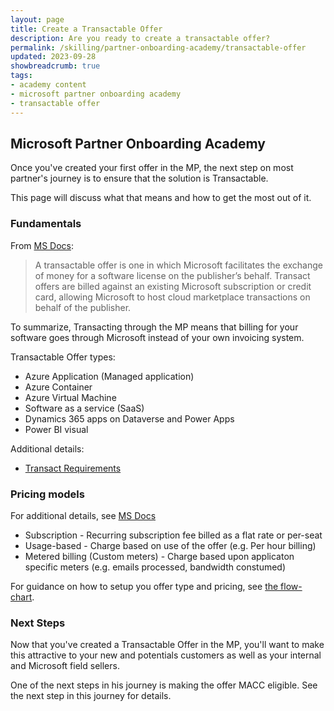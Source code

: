 ```yaml
---
layout: page
title: Create a Transactable Offer
description: Are you ready to create a transactable offer?
permalink: /skilling/partner-onboarding-academy/transactable-offer
updated: 2023-09-28
showbreadcrumb: true
tags: 
- academy content
- microsoft partner onboarding academy
- transactable offer
---
```


## Microsoft Partner Onboarding Academy

Once you've created your first offer in the MP, the next step on most partner's journey is to ensure that the solution is Transactable.  

This page will discuss what that means and how to get the most out of it.

### Fundamentals

From [MS Docs](https://learn.microsoft.com/en-us/partner-center/marketplace/marketplace-commercial-transaction-capabilities-and-considerations#transact-publishing-option):
> A transactable offer is one in which Microsoft facilitates the exchange of money for a software license on the publisher’s behalf. Transact offers are billed against an existing Microsoft subscription or credit card, allowing Microsoft to host cloud marketplace transactions on behalf of the publisher.

To summarize, Transacting through the MP means that billing for your software goes through Microsoft instead of your own invoicing system.

Transactable Offer types:

- Azure Application (Managed application)
- Azure Container
- Azure Virtual Machine
- Software as a service (SaaS)
- Dynamics 365 apps on Dataverse and Power Apps
- Power BI visual 

Additional details:
- [Transact Requirements](https://learn.microsoft.com/en-us/partner-center/marketplace/marketplace-commercial-transaction-capabilities-and-considerations#transact-requirements)
 
### Pricing models

For additional details, see [MS Docs](https://learn.microsoft.com/en-us/partner-center/marketplace/marketplace-commercial-transaction-capabilities-and-considerations#pricing-models)

- Subscription - Recurring subscription fee billed as a flat rate or per-seat
- Usage-based - Charge based on use of the offer (e.g. Per hour billing)
- Metered billing (Custom meters) - Charge based upon applicaton specific meters (e.g. emails processed, bandwidth constumed)

For guidance on how to setup you offer type and pricing, see [the flow-chart](https://learn.microsoft.com/en-us/partner-center/marketplace/marketplace-commercial-transaction-capabilities-and-considerations#determine-offer-type-and-pricing-plan).

### Next Steps

Now that you've created a Transactable Offer in the MP, you'll want to make this attractive to your new and potentials customers as well as your internal and Microsoft field sellers.

One of the next steps in his journey is making the offer MACC eligible.  See the next step in this journey for details.